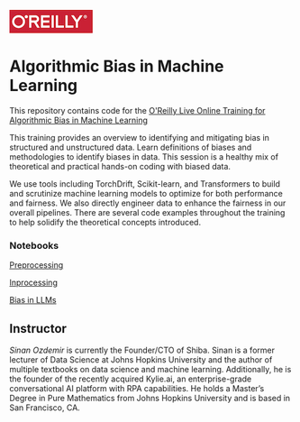 ![oreilly-logo](images/oreilly.png)

# Algorithmic Bias in Machine Learning


This repository contains code for the [O'Reilly Live Online Training for Algorithmic Bias in Machine Learning](https://learning.oreilly.com/live-events/algorithmic-bias-in-machine-learning/0636920080193/0636920080192//)

This training provides an overview to identifying and mitigating bias in structured and unstructured data. Learn definitions of biases and methodologies to identify biases in data. This session is a healthy mix of theoretical and practical hands-on coding with biased data.

We use tools including TorchDrift, Scikit-learn, and Transformers to build and scrutinize machine learning models to optimize for both performance and fairness. We also directly engineer data to enhance the fairness in our overall pipelines. There are several code examples throughout the training to help solidify the theoretical concepts introduced.
### Notebooks

[Preprocessing](notebooks/preprocessing.ipynb)

[Inprocessing](notebooks/inprocessing.ipynb)

[Bias in LLMs](notebooks/llm_bias.ipynb)


## Instructor

*Sinan Ozdemir* is currently the Founder/CTO of Shiba. Sinan is a former lecturer of Data Science at Johns Hopkins University and the author of multiple textbooks on data science and machine learning. Additionally, he is the founder of the recently acquired Kylie.ai, an enterprise-grade conversational AI platform with RPA capabilities. He holds a Master’s Degree in Pure Mathematics from Johns Hopkins University and is based in San Francisco, CA.
